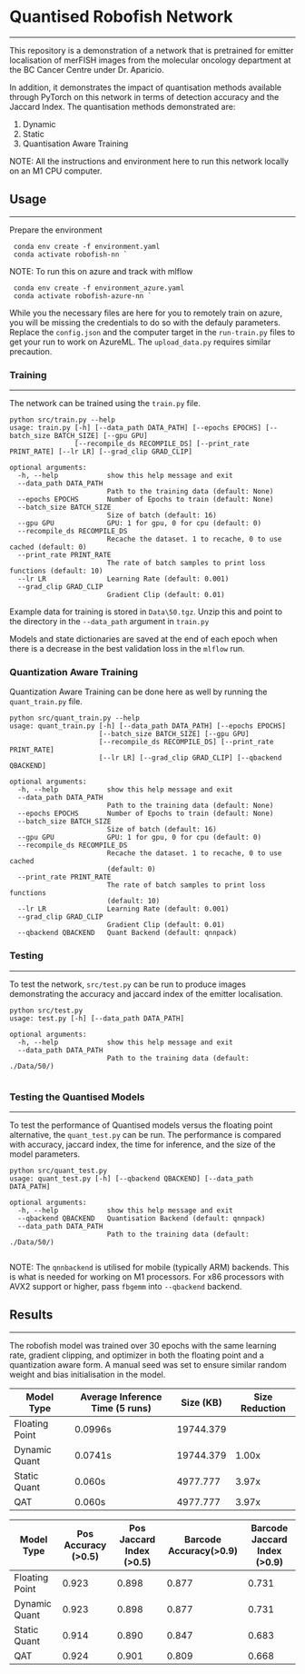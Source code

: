 # Quantised Robofish Network
----

This repository is a demonstration of a network that is pretrained for emitter localisation of merFISH images from the molecular oncology department at the BC Cancer Centre under Dr. Aparicio. 

In addition, it demonstrates the impact of quantisation methods available through PyTorch on this network in terms of detection accuracy and the Jaccard Index. The quantisation methods demonstrated are:

1. Dynamic
1. Static
1. Quantisation Aware Training

NOTE: All the instructions and environment here to run this network locally on an M1 CPU computer. 

## Usage
----

Prepare the environment

```
 conda env create -f environment.yaml
 conda activate robofish-nn `
```

NOTE: To run this on azure and track with mlflow 

```
 conda env create -f environment_azure.yaml
 conda activate robofish-azure-nn `
```
While you the necessary files are here for you to remotely train on azure, you will be missing the credentials to do so with the defauly parameters. Replace the `config.json` and the computer target in the `run-train.py` files to get your run to work on AzureML. The `upload_data.py` requires similar precaution.

### Training
----
The network can be trained using the `train.py` file. 

```
python src/train.py --help
usage: train.py [-h] [--data_path DATA_PATH] [--epochs EPOCHS] [--batch_size BATCH_SIZE] [--gpu GPU]
                [--recompile_ds RECOMPILE_DS] [--print_rate PRINT_RATE] [--lr LR] [--grad_clip GRAD_CLIP]

optional arguments:
  -h, --help            show this help message and exit
  --data_path DATA_PATH
                        Path to the training data (default: None)
  --epochs EPOCHS       Number of Epochs to train (default: None)
  --batch_size BATCH_SIZE
                        Size of batch (default: 16)
  --gpu GPU             GPU: 1 for gpu, 0 for cpu (default: 0)
  --recompile_ds RECOMPILE_DS
                        Recache the dataset. 1 to recache, 0 to use cached (default: 0)
  --print_rate PRINT_RATE
                        The rate of batch samples to print loss functions (default: 10)
  --lr LR               Learning Rate (default: 0.001)
  --grad_clip GRAD_CLIP
                        Gradient Clip (default: 0.01)
``` 
Example data for training is stored in `Data\50.tgz`. Unzip this and point to the directory in the `--data_path` argument in `train.py` 

Models and state dictionaries are saved at the end of each epoch when there is a decrease in the best validation loss in the `mlflow` run.
### Quantization Aware Training
Quantization Aware Training can be done here as well by running the `quant_train.py` file. 

```
python src/quant_train.py --help
usage: quant_train.py [-h] [--data_path DATA_PATH] [--epochs EPOCHS]
                      [--batch_size BATCH_SIZE] [--gpu GPU]
                      [--recompile_ds RECOMPILE_DS] [--print_rate PRINT_RATE]
                      [--lr LR] [--grad_clip GRAD_CLIP] [--qbackend QBACKEND]

optional arguments:
  -h, --help            show this help message and exit
  --data_path DATA_PATH
                        Path to the training data (default: None)
  --epochs EPOCHS       Number of Epochs to train (default: None)
  --batch_size BATCH_SIZE
                        Size of batch (default: 16)
  --gpu GPU             GPU: 1 for gpu, 0 for cpu (default: 0)
  --recompile_ds RECOMPILE_DS
                        Recache the dataset. 1 to recache, 0 to use cached
                        (default: 0)
  --print_rate PRINT_RATE
                        The rate of batch samples to print loss functions
                        (default: 10)
  --lr LR               Learning Rate (default: 0.001)
  --grad_clip GRAD_CLIP
                        Gradient Clip (default: 0.01)
  --qbackend QBACKEND   Quant Backend (default: qnnpack)
  ```
### Testing
---

To test the network, `src/test.py` can be run to produce images demonstrating the accuracy and jaccard index of the emitter localisation.

```
python src/test.py
usage: test.py [-h] [--data_path DATA_PATH]

optional arguments:
  -h, --help            show this help message and exit
  --data_path DATA_PATH
                        Path to the training data (default: ./Data/50/)
 
```


### Testing the Quantised Models
----

To test the performance of Quantised models versus the floating point alternative, the `quant_test.py` can be run. The performance is compared with accuracy, jaccard index, the time for inference, and the size of the model parameters. 

```
python src/quant_test.py
usage: quant_test.py [-h] [--qbackend QBACKEND] [--data_path DATA_PATH] 

optional arguments:
  -h, --help            show this help message and exit
  --qbackend QBACKEND   Quantisation Backend (default: qnnpack)
  --data_path DATA_PATH
                        Path to the training data (default: ./Data/50/)
 
```

NOTE: The `qnnbackend` is utilised for mobile (typically ARM) backends. This is what is needed for working on M1 processors. For x86 processors with AVX2 support or higher, pass `fbgemm` into `--qbackend` backend.

## Results
----

The robofish model was trained over 30 epochs with the same learning rate, gradient clipping, and optimizer in both the floating point and a quantization aware form. A manual seed was set to ensure similar random weight and bias initialisation in the model. 


|Model Type| Average Inference Time (5 runs) | Size (KB)| Size Reduction|
|----|----|----|----|
|Floating Point|0.0996s|19744.379||
|Dynamic Quant|0.0741s|19744.379| 1.00x|
|Static Quant|0.060s|4977.777|3.97x|
|QAT|0.060s|4977.777|3.97x|

|Model Type| Pos Accuracy (>0.5) | Pos Jaccard Index (>0.5) | Barcode Accuracy(>0.9) |  Barcode Jaccard Index (>0.9)|
|----|----|----|----|----| 
|Floating Point|0.923|0.898| 0.877 | 0.731|
|Dynamic Quant|0.923|0.898| 0.877 | 0.731|
|Static Quant|0.914|0.890|0.847|0.683|
|QAT| 0.924|0.901|0.809|0.668|

<!-- 
|Model Type| Accuracy | Jaccard Index | Average Inference Time (5 runs) | Size (KB)| Size Reduction|
|----|----|----|----|----|----|
|Floating Point|0.9248876081607481|0.8787601233670466|0.09964547157287598s|19744.379||
|Dynamic Quant|0.9248876081607481|0.8787601233670466|0.07407598495483399s|19744.379| 1.00x|
|Static Quant|0.927303934691360|0.8567536397414837|0.059986209869384764s|5118.575|3.86x| -->

